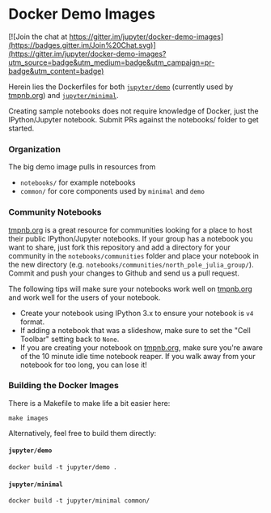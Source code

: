 Docker Demo Images
==================

[![Join the chat at https://gitter.im/jupyter/docker-demo-images](https://badges.gitter.im/Join%20Chat.svg)](https://gitter.im/jupyter/docker-demo-images?utm_source=badge&utm_medium=badge&utm_campaign=pr-badge&utm_content=badge)

Herein lies the Dockerfiles for both [`jupyter/demo`](https://registry.hub.docker.com/u/jupyter/demo/) (currently used by [tmpnb.org](https://tmpnb.org)) and [`jupyter/minimal`](https://registry.hub.docker.com/u/jupyter/minimal/).

Creating sample notebooks does not require knowledge of Docker, just the IPython/Jupyter notebook. Submit PRs against the notebooks/ folder to get started.

### Organization

The big demo image pulls in resources from

* `notebooks/` for example notebooks
* `common/` for core components used by `minimal` and `demo`

### Community Notebooks

[tmpnb.org](https://tmpnb.org) is a great resource for communities
looking for a place to host their public IPython/Jupyter notebooks.  If
your group has a notebook you want to share, just fork this repository
and add a directory for your community in the `notebooks/communities` folder
and place your notebook in the new directory
(e.g. `notebooks/communities/north_pole_julia_group/`).  Commit and push
your changes to Github and send us a pull request.

The following tips will make sure your notebooks work well on
[tmpnb.org](https://tmpnb.org) and work well for the users of your
notebook.

* Create your notebook using IPython 3.x to ensure your notebook is `v4` format.
* If adding a notebook that was a slideshow, make sure to set the "Cell Toolbar" setting back to `None`.
* If you are creating your notebook on [tmpnb.org](https://tmpnb.org), make sure you're aware of the 10 minute idle time notebook reaper.  If you walk away from your notebook for too long, you can lose it!


### Building the Docker Images

There is a Makefile to make life a bit easier here:

```
make images
```

Alternatively, feel free to build them directly:

#### `jupyter/demo`

```
docker build -t jupyter/demo .
```

#### `jupyter/minimal`

```
docker build -t jupyter/minimal common/
```

